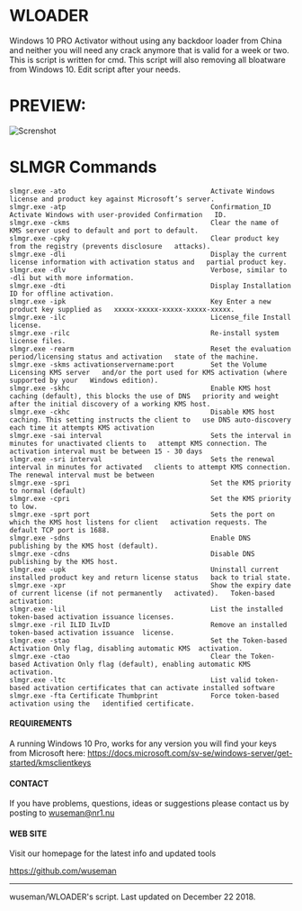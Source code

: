 # WLOADER

Windows 10 PRO Activator without using any backdoor loader from China and neither you will need any crack anymore that is valid for a week or two. This is script is written for cmd. This script will 
also removing all bloatware from Windows 10. Edit script after your needs.

# PREVIEW:
![Screnshot](https://github.com/wuseman/WLOADER/blob/master/wloader.gif)

# SLMGR Commands

    slmgr.exe -ato                                    Activate Windows license and product key against Microsoft’s server.
    slmgr.exe -atp                                    Confirmation_ID Activate Windows with user-provided Confirmation   ID.
    slmgr.exe -ckms                                   Clear the name of KMS server used to default and port to default.
    slmgr.exe -cpky                                   Clear product key from the registry (prevents disclosure   attacks).
    slmgr.exe -dli                                    Display the current license information with activation status and   partial product key.
    slmgr.exe -dlv                                    Verbose, similar to -dli but with more information.
    slmgr.exe -dti                                    Display Installation ID for offline activation.
    slmgr.exe -ipk                                    Key Enter a new product key supplied as   xxxxx-xxxxx-xxxxx-xxxxx-xxxxx.
    slmgr.exe -ilc                                    License_file Install license.
    slmgr.exe -rilc                                   Re-install system license files.
    slmgr.exe -rearm                                  Reset the evaluation period/licensing status and activation   state of the machine.
    slmgr.exe -skms activationservername:port         Set the Volume Licensing KMS server   and/or the port used for KMS activation (where supported by your   Windows edition).
    slmgr.exe -skhc                                   Enable KMS host caching (default), this blocks the use of DNS   priority and weight after the initial discovery of a working KMS host.
    slmgr.exe -ckhc                                   Disable KMS host caching. This setting instructs the client to   use DNS auto-discovery each time it attempts KMS activation                          
    slmgr.exe -sai interval                           Sets the interval in minutes for unactivated clients to   attempt KMS connection. The activation interval must be between 15 - 30 days
    slmgr.exe -sri interval                           Sets the renewal interval in minutes for activated   clients to attempt KMS connection. The renewal interval must be between
    slmgr.exe -spri                                   Set the KMS priority to normal (default)
    slmgr.exe -cpri                                   Set the KMS priority to low.
    slmgr.exe -sprt port                              Sets the port on which the KMS host listens for client   activation requests. The default TCP port is 1688.
    slmgr.exe -sdns                                   Enable DNS publishing by the KMS host (default).
    slmgr.exe -cdns                                   Disable DNS publishing by the KMS host.
    slmgr.exe -upk                                    Uninstall current installed product key and return license status   back to trial state.
    slmgr.exe -xpr                                    Show the expiry date of current license (if not permanently   activated).   Token-based activation:
    slmgr.exe -lil                                    List the installed token-based activation issuance licenses. 
    slmgr.exe -ril ILID ILvID                         Remove an installed token-based activation issuance  license. 
    slmgr.exe -stao                                   Set the Token-based Activation Only flag, disabling automatic KMS  activation.
    slmgr.exe -ctao                                   Clear the Token-based Activation Only flag (default), enabling automatic KMS activation.
    slmgr.exe -ltc                                    List valid token-based activation certificates that can activate installed software
    slmgr.exe -fta Certificate Thumbprint             Force token-based activation using the   identified certificate. 

#### REQUIREMENTS

A running Windows 10 Pro, works for any version you will find your keys from Microsoft here: https://docs.microsoft.com/sv-se/windows-server/get-started/kmsclientkeys

#### CONTACT 

If you have problems, questions, ideas or suggestions please contact
us by posting to wuseman@nr1.nu

#### WEB SITE

Visit our homepage for the latest info and updated tools

https://github.com/wuseman

---
wuseman/WLOADER's script. Last updated on December 22 2018.
